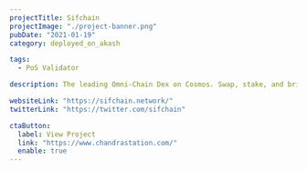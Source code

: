 ```yaml
---
projectTitle: Sifchain
projectImage: "./project-banner.png"
pubDate: "2021-01-19"
category: deployed_on_akash

tags:
  - PoS Validator

description: The leading Omni-Chain Dex on Cosmos. Swap, stake, and bridge between Ethereum & Cosmos with faster transactions & lower fees.

websiteLink: "https://sifchain.network/"
twitterLink: "https://twitter.com/sifchain"

ctaButton:
  label: View Project
  link: "https://www.chandrastation.com/"
  enable: true
---
```

